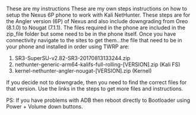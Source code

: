 These are my instructions These are my own steps instructions on how to setup the Nexus 6P phone to work with Kali NetHunter. These steps are for the Angler version (6P) of Nexus and also include downgrading from Oreo (8.1.0) to Nougat (7.1.1). The files required in the phone are included in the zip_file folder but some need to be in the phone itself. Once you have connectivity navigate to the sites to get them...the file that need to be in your phone and installed in order using TWRP are:

1. SR3-SuperSU-v2.82-SR3-20170813133244.zip
2. nethunter-generic-arm64-kalifs-full-rolling-[VERSION].zip (Kali FS)
3. kernel-nethunter-angler-nougat-[VERSION].zip (Kernel)

If you decide not to downgrade, then you need to find the correct files for that version. Use the links in the steps to get more files and instructions.

PS: If you have problems with ADB then reboot directly to Bootloader using Power + Volume down buttons.
